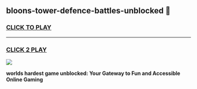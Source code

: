 
## bloons-tower-defence-battles-unblocked 👋
<h3>
<a href="https://premium.freeplayer.one?title=bloons-tower-defence-battles-unblocked&ref=14F">CLICK TO PLAY</a></h3>
<hr>

<h3>
<a href="https://premium.freeplayer.one?title=bloons-tower-defence-battles-unblocked&ref=14F">CLICK 2 PLAY</a>
  
</h3>

<a href="https://premium.freeplayer.one?title=bloons-tower-defence-battles-unblocked&ref=12F/"><img src="https://clearcache.store/games.png"></a>


**worlds hardest game unblocked: Your Gateway to Fun and Accessible Online Gaming**
